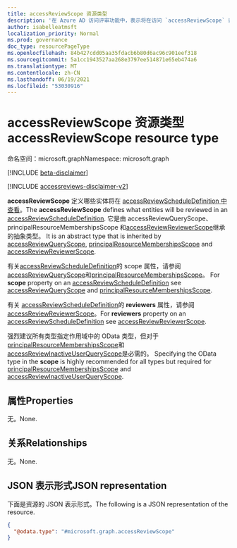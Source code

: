 ```yaml
---
title: accessReviewScope 资源类型
description: '在 Azure AD 访问评审功能中，表示将在访问 `accessReviewScope` 评审中审阅的实体。  '
author: isabelleatmsft
localization_priority: Normal
ms.prod: governance
doc_type: resourcePageType
ms.openlocfilehash: 84b427cdd05aa35fdacb6b80d6ac96c901eef318
ms.sourcegitcommit: 5a1cc1943527aa268e3797ee514871e65eb474a6
ms.translationtype: MT
ms.contentlocale: zh-CN
ms.lasthandoff: 06/19/2021
ms.locfileid: "53030916"
---
```

# <a name="accessreviewscope-resource-type"></a><span data-ttu-id="607d2-103">accessReviewScope 资源类型</span><span class="sxs-lookup"><span data-stu-id="607d2-103">accessReviewScope resource type</span></span>

<span data-ttu-id="607d2-104">命名空间：microsoft.graph</span><span class="sxs-lookup"><span data-stu-id="607d2-104">Namespace: microsoft.graph</span></span>

[!INCLUDE [beta-disclaimer](../../includes/beta-disclaimer.md)]

[!INCLUDE [accessreviews-disclaimer-v2](../../includes/accessreviews-disclaimer-v2.md)]

<span data-ttu-id="607d2-105">**accessReviewScope** 定义哪些实体将在 [accessReviewScheduleDefinition 中查看](accessreviewscheduledefinition.md)。</span><span class="sxs-lookup"><span data-stu-id="607d2-105">The **accessReviewScope** defines what entities will be reviewed in an [accessReviewScheduleDefinition](accessreviewscheduledefinition.md).</span></span> <span data-ttu-id="607d2-106">它是由 accessReviewQueryScope、principalResourceMembershipsScope 和[accessReviewReviewerScope](accessreviewreviewerscope.md)继承的抽象类型。 [](accessreviewqueryscope.md) [](principalresourcemembershipsscope.md)</span><span class="sxs-lookup"><span data-stu-id="607d2-106">It is an abstract type that is inherited by [accessReviewQueryScope](accessreviewqueryscope.md), [principalResourceMembershipsScope](principalresourcemembershipsscope.md) and [accessReviewReviewerScope](accessreviewreviewerscope.md).</span></span> 

<span data-ttu-id="607d2-107">有关[accessReviewScheduleDefinition](accessreviewscheduledefinition.md)的 scope 属性，请参阅[accessReviewQueryScope](accessreviewqueryscope.md)和[principalResourceMembershipsScope](principalresourcemembershipsscope.md)。 </span><span class="sxs-lookup"><span data-stu-id="607d2-107">For **scope** property on an [accessReviewScheduleDefinition](accessreviewscheduledefinition.md) see [accessReviewQueryScope](accessreviewqueryscope.md) and [principalResourceMembershipsScope](principalresourcemembershipsscope.md).</span></span>

<span data-ttu-id="607d2-108">有关 [accessReviewScheduleDefinition](accessreviewscheduledefinition.md)的 **reviewers** 属性，请参阅 [accessReviewReviewerScope](accessreviewreviewerscope.md)。</span><span class="sxs-lookup"><span data-stu-id="607d2-108">For **reviewers** property on an [accessReviewScheduleDefinition](accessreviewscheduledefinition.md) see [accessReviewReviewerScope](accessreviewreviewerscope.md).</span></span>

<span data-ttu-id="607d2-109">强烈建议所有类型指定作用域中的 OData 类型，但对于[principalResourceMembershipsScope](principalresourcemembershipsscope.md)和[accessReviewInactiveUserQueryScope](../resources/accessreviewinactiveusersqueryscope.md)是必需的。 </span><span class="sxs-lookup"><span data-stu-id="607d2-109">Specifying the OData type in the **scope** is highly recommended for all types but required for [principalResourceMembershipsScope](principalresourcemembershipsscope.md) and [accessReviewInactiveUserQueryScope](../resources/accessreviewinactiveusersqueryscope.md).</span></span>

## <a name="properties"></a><span data-ttu-id="607d2-110">属性</span><span class="sxs-lookup"><span data-stu-id="607d2-110">Properties</span></span>
<span data-ttu-id="607d2-111">无。</span><span class="sxs-lookup"><span data-stu-id="607d2-111">None.</span></span>


## <a name="relationships"></a><span data-ttu-id="607d2-112">关系</span><span class="sxs-lookup"><span data-stu-id="607d2-112">Relationships</span></span>
<span data-ttu-id="607d2-113">无。</span><span class="sxs-lookup"><span data-stu-id="607d2-113">None.</span></span>

## <a name="json-representation"></a><span data-ttu-id="607d2-114">JSON 表示形式</span><span class="sxs-lookup"><span data-stu-id="607d2-114">JSON representation</span></span>
<span data-ttu-id="607d2-115">下面是资源的 JSON 表示形式。</span><span class="sxs-lookup"><span data-stu-id="607d2-115">The following is a JSON representation of the resource.</span></span>
<!-- {
  "blockType": "resource",
  "@odata.type": "microsoft.graph.accessReviewScope"
}
-->
``` json
{
  "@odata.type": "#microsoft.graph.accessReviewScope"
}
```

<!--
{
  "type": "#page.annotation",
  "description": "accessReviewScope resource",
  "keywords": "",
  "section": "documentation",
  "tocPath": "",
  "suppressions": []
}
-->
